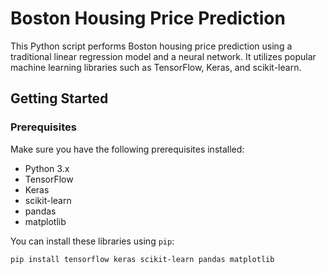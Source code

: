 # Boston Housing Price Prediction

This Python script performs Boston housing price prediction using a traditional linear regression model and a neural network. It utilizes popular machine learning libraries such as TensorFlow, Keras, and scikit-learn.

## Getting Started

### Prerequisites

Make sure you have the following prerequisites installed:

- Python 3.x
- TensorFlow
- Keras
- scikit-learn
- pandas
- matplotlib

You can install these libraries using `pip`:

```shell
pip install tensorflow keras scikit-learn pandas matplotlib

